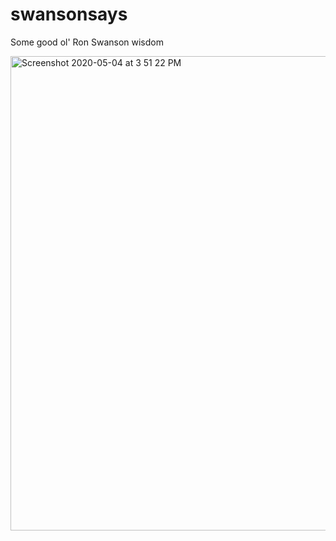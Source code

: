 # swansonsays
Some good ol' Ron Swanson wisdom

<img width="759" alt="Screenshot 2020-05-04 at 3 51 22 PM" src="https://user-images.githubusercontent.com/21967563/80956605-2a1e9880-8e1f-11ea-8b18-afbaf7ff8499.png">
